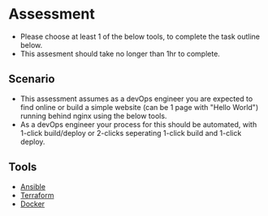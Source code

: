 # Assessment

* Please choose at least 1 of the below tools, to complete the task outline below.
* This assesment should take no longer than 1hr to complete.

## Scenario
* This assessment assumes as a devOps engineer you are expected to find online or build a simple website (can be 1 page with "Hello World") running behind nginx using the below tools.
* As a devOps engineer your process for this should be automated, with 1-click build/deploy or 2-clicks seperating 1-click build and 1-click deploy.

## Tools
* [Ansible](./Ansible.md)
* [Terraform](./Terraform.md)
* [Docker](./Docker.md)